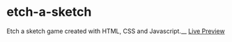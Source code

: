 # etch-a-sketch
Etch a sketch game created with HTML, CSS and Javascript.__
[Live Preview](https://hugounique.github.io/etch-a-sketch/)
